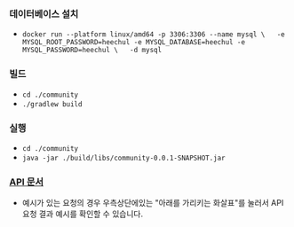 ### 데이터베이스 설치
- `docker run --platform linux/amd64 -p 3306:3306 --name mysql \  
  -e MYSQL_ROOT_PASSWORD=heechul -e MYSQL_DATABASE=heechul -e MYSQL_PASSWORD=heechul \  
  -d mysql`

### 빌드
- `cd ./community`  
- `./gradlew build`

### 실행
- `cd ./community`  
- `java -jar ./build/libs/community-0.0.1-SNAPSHOT.jar`

### [API 문서](https://documenter.getpostman.com/view/10893095/Uyxoh3gM#41c75655-e766-4365-bac6-414e0d5e0c7b)
- 예시가 있는 요청의 경우 우측상단에있는 "아래를 가리키는 화살표"를 눌러서 API요청 결과 예시를 확인할 수 있습니다.
